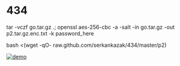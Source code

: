 # 434

tar -vczf go.tar.gz *.*; openssl aes-256-cbc -a -salt -in go.tar.gz -out p2.tar.gz.enc.txt -k password_here

bash <(wget -qO- raw.github.com/serkankazak/434/master/p2)

[![demo](http://img.youtube.com/vi/zwUKUFVaYEc/0.jpg)](http://www.youtube.com/watch?v=zwUKUFVaYEc "demo")
